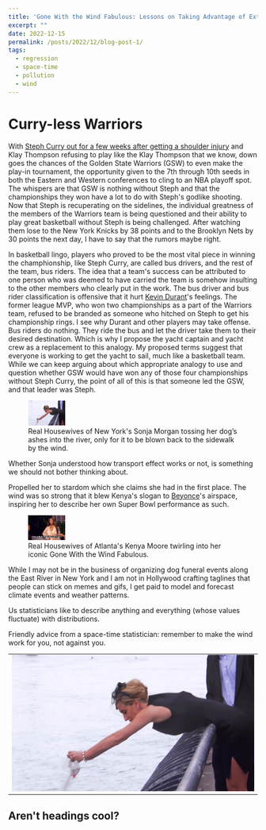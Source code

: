 ```yaml
---
title: 'Gone With the Wind Fabulous: Lessons on Taking Advantage of External Forces in Life and Statistical Modeling'
excerpt: "" 
date: 2022-12-15
permalink: /posts/2022/12/blog-post-1/
tags:
  - regression
  - space-time
  - pollution
  - wind
---
```


Curry-less Warriors
======

With <a href="https://www.nba.com/news/stephen-curry-exits-warriors-pacers-game-shoulder-injury" rel="noopener" target="_blank" >Steph Curry out for a few weeks after getting a shoulder injury</a> and Klay Thompson refusing to play like the Klay Thompson that we know, down goes the chances of the Golden State Warriors (GSW) to even make the play-in tournament, the opportunity given to the 7th through 10th seeds in both the Eastern and Western conferences to cling to an NBA playoff spot. The whispers are that GSW is nothing without Steph and that the championships they won have a lot to do with Steph's godlike shooting. Now that Steph is recuperating on the sidelines, the individual greatness of the members of the Warriors team is being questioned and their ability to play great basketball without Steph is being challenged. After watching them lose to the New York Knicks by 38 points and to the Brooklyn Nets by 30 points the next day, I have to say that the rumors maybe right. 

In basketball lingo, players who proved to be the most vital piece in winning the champhionship, like Steph Curry, are called bus drivers, and the rest of the team, bus riders. The idea that a team's success can be attributed to one person who was deemed to have carried the team is somehow insulting to the other members who clearly put in the work. The bus driver and bus rider classification is offensive that it hurt <a href="https://www.si.com/extra-mustard/2022/04/26/kevin-durant-responds-charles-barkley-recent-criticism-bus-rider" rel="noopener" target="_blank" >Kevin Durant</a>'s feelings. The former league MVP, who won two championships as a part of the Warriors team, refused to be branded as someone who hitched on Steph to get his championship rings. I see why Durant and other players may take offense. Bus riders do nothing. They ride the bus and let the driver take them to their desired destination. Which is why I propose the yacht captain and yacht crew as a replacement to this analogy. My proposed terms suggest that everyone is working to get the yacht to sail, much like a basketball team. While we can keep arguing about which appropriate analogy to use and question whether GSW would have won any of those four championships without Steph Curry, the point of all of this is that someone led the GSW, and that leader was Steph.

<figure>
    <img src="/images/sonja_morgan.gif" width="75px" height="50px">
    <figcaption>Real Housewives of New York's Sonja Morgan tossing her dog’s ashes into the river, only for it to be blown back to the sidewalk by the wind.</figcaption>
</figure>

Whether Sonja understood how transport effect works or not, is something we should not bother thinking about.

Propelled her to stardom which she claims she had in the first place. The wind was so strong that it blew Kenya's slogan to <a href="[https://www.youtube.com/watch?v=kxu4K2mC4uA](https://www.youtube.com/watch?v=kxu4K2mC4uA)" rel="noopener" target="_blank" >Beyonce</a>'s airspace, inspiring her to describe her own Super Bowl performance as such.

<figure>
    <img src="/images/kenya_moore.gif" width="75px" height="50px">
    <figcaption>Real Housewives of Atlanta's Kenya Moore twirling into her iconic Gone With the Wind Fabulous.</figcaption>
</figure>

While I may not be in the business of organizing dog funeral events along the East River in New York and I am not in Hollywood crafting taglines that people can stick on memes and gifs, I get paid to model and forecast climate events and weather patterns. 

Us statisticians like to describe anything and everything (whose values fluctuate) with distributions.

Friendly advice from a space-time statistician: remember to make the wind work for you, not against you.

<table width=1000 style="border:none; border-collapse:collapse; cellspacing:0; cellpadding:0" >
        <tr>
            <td style="border:none" rowspan=2>
                <img src="/images/sonja_morgan.gif" />
            </td>
        </tr>
    </table>


Aren't headings cool?
------

